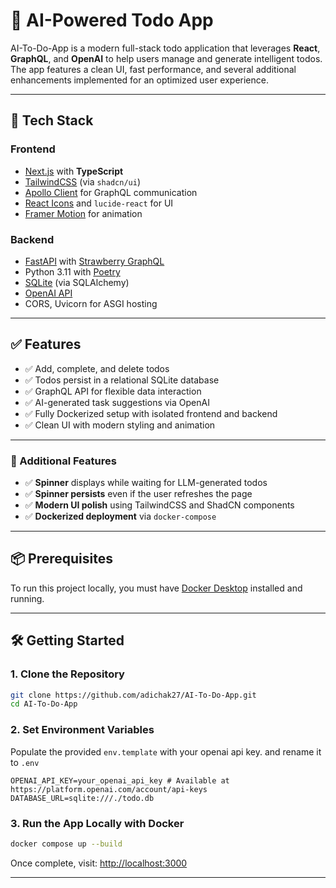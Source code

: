 # 📝 AI-Powered Todo App

AI-To-Do-App is a modern full-stack todo application that leverages **React**, **GraphQL**, and **OpenAI** to help users manage and generate intelligent todos. The app features a clean UI, fast performance, and several additional enhancements implemented for an optimized user experience.

---

## 🚀 Tech Stack

### **Frontend**
- [Next.js](https://nextjs.org/) with **TypeScript**
- [TailwindCSS](https://tailwindcss.com/) (via `shadcn/ui`)
- [Apollo Client](https://www.apollographql.com/docs/react/) for GraphQL communication
- [React Icons](https://react-icons.github.io/react-icons/) and `lucide-react` for UI
- [Framer Motion](https://www.framer.com/motion/) for animation

### **Backend**
- [FastAPI](https://fastapi.tiangolo.com/) with [Strawberry GraphQL](https://strawberry.rocks/)
- Python 3.11 with [Poetry](https://python-poetry.org/)
- [SQLite](https://www.sqlite.org/index.html) (via SQLAlchemy)
- [OpenAI API](https://platform.openai.com/docs/introduction)
- CORS, Uvicorn for ASGI hosting

---

## ✅ Features

- ✅ Add, complete, and delete todos
- ✅ Todos persist in a relational SQLite database
- ✅ GraphQL API for flexible data interaction
- ✅ AI-generated task suggestions via OpenAI
- ✅ Fully Dockerized setup with isolated frontend and backend
- ✅ Clean UI with modern styling and animation

---

### 🌟 Additional Features

- ✅ **Spinner** displays while waiting for LLM-generated todos
- ✅ **Spinner persists** even if the user refreshes the page
- ✅ **Modern UI polish** using TailwindCSS and ShadCN components
- ✅ **Dockerized deployment** via `docker-compose`

---

## 📦 Prerequisites

To run this project locally, you must have [Docker Desktop](https://www.docker.com/products/docker-desktop/) installed and running.

---

## 🛠️ Getting Started

### 1. **Clone the Repository**

```bash
git clone https://github.com/adichak27/AI-To-Do-App.git
cd AI-To-Do-App
```

### 2. **Set Environment Variables**

Populate the provided `env.template` with your openai api key.  and rename it to `.env`


```env
OPENAI_API_KEY=your_openai_api_key # Available at https://platform.openai.com/account/api-keys
DATABASE_URL=sqlite:///./todo.db
```


### 3. **Run the App Locally with Docker**



```bash
docker compose up --build
```

Once complete, visit: [http://localhost:3000](http://localhost:3000)

---
